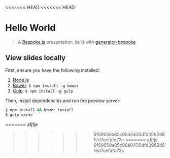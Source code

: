 <<<<<<< HEAD
<<<<<<< HEAD
# Hello World
> A [Bespoke.js](http://markdalgleish.com/projects/bespoke.js) presentation, built with [generator-bespoke](https://github.com/markdalgleish/generator-bespoke)

## View slides locally

First, ensure you have the following installed:

1. [Node.js](http://nodejs.org)
2. [Bower](http://bower.io): `$ npm install -g bower`
3. [Gulp](http://gulpjs.com): `$ npm install -g gulp`

Then, install dependencies and run the preview server:

```bash
$ npm install && bower install
$ gulp serve
```
=======
afjfje
>>>>>>> 6f69659a85c08a0430dfd3982d61ed7cefafc73c
=======
afjfje
>>>>>>> 6f69659a85c08a0430dfd3982d61ed7cefafc73c
